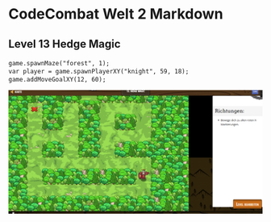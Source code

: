# CodeCombat Welt 2 Markdown
## Level 13 Hedge Magic
```
game.spawnMaze("forest", 1);
var player = game.spawnPlayerXY("knight", 59, 18);
game.addMoveGoalXY(12, 60);
```
![Alt text](image-63.png)
